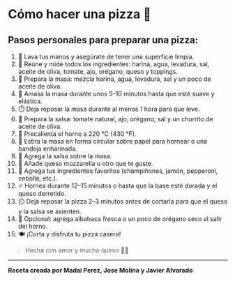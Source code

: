 # Cómo hacer una pizza 🍕

## Pasos personales para preparar una pizza:

1. 🧼 Lava tus manos y asegúrate de tener una superficie limpia.  
2. 📝 Reúne y mide todos los ingredientes: harina, agua, levadura, sal, aceite de oliva, tomate, ajo, orégano, queso y toppings.  
3. 🍞 Prepara la masa: mezcla harina, agua, levadura, sal y un poco de aceite de oliva.  
4. 🤲 Amasa la masa durante unos 5–10 minutos hasta que esté suave y elástica.  
5. ⏱️ Deja reposar la masa durante al menos 1 hora para que leve.  
6. 🍅 Prepara la salsa: tomate natural, ajo, orégano, sal y un chorrito de aceite de oliva.  
7. 🍳 Precalienta el horno a 220 °C (430 °F).  
8. 🍕 Estira la masa en forma circular sobre papel para hornear o una bandeja enharinada.  
9. 🧂 Agrega la salsa sobre la masa.  
10. 🧀 Añade queso mozzarella u otro que te guste.  
11. 🍄 Agrega tus ingredientes favoritos (champiñones, jamón, pepperoni, cebolla, etc.).  
12. 🔥 Hornea durante 12–15 minutos o hasta que la base esté dorada y el queso derretido.  
13. ⏲️ Deja reposar la pizza 2–3 minutos antes de cortarla para que el queso y la salsa se asienten.  
14. 🌿 Opcional: agrega albahaca fresca o un poco de orégano seco al salir del horno.  
15. 🍽️ ¡Corta y disfruta tu pizza casera!

> Hecha con amor y mucho queso 🧀💖

---

**Receta creada por Madai Perez, Jose Molina y Javier Alvarado**  
